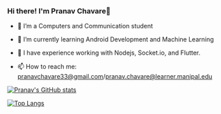 ###                                                                    Hi there! I'm Pranav Chavare👋



<!--**pranavc33/pranavc33** is a ✨ _special_ ✨ repository because its `README.md` (this file) appears on your GitHub profile.

Here are some ideas to get you started:-->

- 🔭 I’m a Computers and Communication student 

-  🌱 I’m currently learning Android Development and Machine Learning

- 💭 I have experience working with Nodejs, Socket.io, and Flutter.  

- 📫 How to reach me: pranavchavare33@gmail.com/pranav.chavare@learner.manipal.edu



[![Pranav's GitHub stats](https://github-readme-stats.vercel.app/api?username=pranavc33)](https://github.com/anuraghazra/github-readme-stats)

[![Top Langs](https://github-readme-stats.vercel.app/api/top-langs/?username=pranavc33&layout=compact)](https://github.com/anuraghazra/github-readme-stats)
